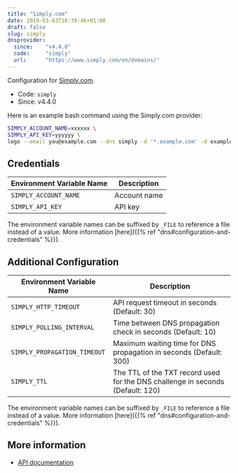 ```yaml
---
title: "Simply.com"
date: 2019-03-03T16:39:46+01:00
draft: false
slug: simply
dnsprovider:
  since:    "v4.4.0"
  code:     "simply"
  url:      "https://www.simply.com/en/domains/"
---
```


<!-- THIS DOCUMENTATION IS AUTO-GENERATED. PLEASE DO NOT EDIT. -->
<!-- providers/dns/simply/simply.toml -->
<!-- THIS DOCUMENTATION IS AUTO-GENERATED. PLEASE DO NOT EDIT. -->


Configuration for [Simply.com](https://www.simply.com/en/domains/).


<!--more-->

- Code: `simply`
- Since: v4.4.0


Here is an example bash command using the Simply.com provider:

```bash
SIMPLY_ACCOUNT_NAME=xxxxxx \
SIMPLY_API_KEY=yyyyyy \
lego --email you@example.com --dns simply -d '*.example.com' -d example.com run
```




## Credentials

| Environment Variable Name | Description |
|-----------------------|-------------|
| `SIMPLY_ACCOUNT_NAME` | Account name |
| `SIMPLY_API_KEY` | API key |

The environment variable names can be suffixed by `_FILE` to reference a file instead of a value.
More information [here]({{% ref "dns#configuration-and-credentials" %}}).


## Additional Configuration

| Environment Variable Name | Description |
|--------------------------------|-------------|
| `SIMPLY_HTTP_TIMEOUT` | API request timeout in seconds (Default: 30) |
| `SIMPLY_POLLING_INTERVAL` | Time between DNS propagation check in seconds (Default: 10) |
| `SIMPLY_PROPAGATION_TIMEOUT` | Maximum waiting time for DNS propagation in seconds (Default: 300) |
| `SIMPLY_TTL` | The TTL of the TXT record used for the DNS challenge in seconds (Default: 120) |

The environment variable names can be suffixed by `_FILE` to reference a file instead of a value.
More information [here]({{% ref "dns#configuration-and-credentials" %}}).




## More information

- [API documentation](https://www.simply.com/en/docs/api/)

<!-- THIS DOCUMENTATION IS AUTO-GENERATED. PLEASE DO NOT EDIT. -->
<!-- providers/dns/simply/simply.toml -->
<!-- THIS DOCUMENTATION IS AUTO-GENERATED. PLEASE DO NOT EDIT. -->
